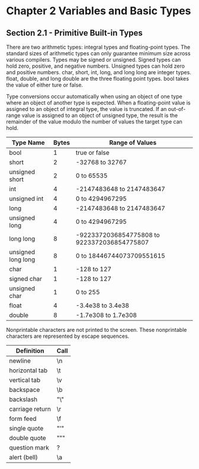 # Chapter 2 Variables and Basic Types

## Section 2.1 - Primitive Built-in Types

There are two arithmetic types: integral types and floating-point types.  The standard sizes of arithmetic types can only guarantee minimum size across various compilers.  Types may be signed or unsigned.  Signed types can hold zero, positive, and negative numbers.  Unsigned types can hold zero and positive numbers.  char, short, int, long, and long long are integer types.  float, double, and long double are the three floating point types.  bool takes the value of either ture or false.

Type conversions occur automatically when using an object of one type where an object of another type is expected.  When a floating-point value is assigned to an object of integral type, the value is truncated.  If an out-of-range value is assigned to an object of unsigned type, the result is the remainder of the value modulo the number of values the target type can hold.

| Type Name | Bytes | Range of Values
--- | --- | ---
bool | 1 | true or false
short | 2 | -32768 to 32767
unsigned short | 2 | 0 to 65535
int | 4 | -2147483648 to 2147483647
unsigned int | 4 | 0 to 4294967295
long | 4 | -2147483648 to 2147483647
unsigned long | 4 | 0 to 4294967295
long long | 8 | -9223372036854775808 to 9223372036854775807
unsigned long long | 8 | 0 to 18446744073709551615
char | 1 | -128 to 127
signed char | 1 | -128 to 127
unsigned char | 1 | 0 to 255
float | 4 | -3.4e38 to 3.4e38
double | 8 | -1.7e308 to 1.7e308

Nonprintable characters are not printed to the screen.  These nonprintable characters are represented by escape sequences.

| Definition | Call
--- | ---
newline | \n
horizontal tab | \t
vertical tab | \v
backspace | \b
backslash | "\\"
carriage return | \r
form feed | \f
single quote | "\'"
double quote | "\""
question mark | \?
alert (bell) | \a
